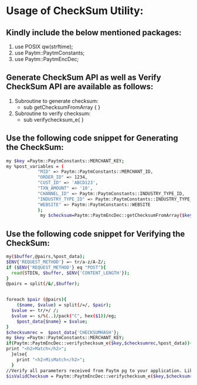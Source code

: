 # Usage of CheckSum Utility:
## Kindly include the below mentioned packages:
 1. use POSIX qw(strftime);
 2. use Paytm::PaytmConstants;
 3. use Paytm::PaytmEncDec;

## Generate CheckSum API as well as Verify CheckSum API are available as follows:
 1. Subroutine to generate checksum:
    - sub getChecksumFromArray {    }
 2. Subroutine to verify checksum:
    - sub verifychecksum_e{      } 

## Use the following code snippet for Generating the CheckSum:
```sh
my $key =Paytm::PaytmConstants::MERCHANT_KEY; 
my %post_variables = (
            "MID" => Paytm::PaytmConstants::MERCHANT_ID,
            "ORDER_ID" => 1234,
            "CUST_ID" => 'ABCD123',
            "TXN_AMOUNT" => '10',
            "CHANNEL_ID" => Paytm::PaytmConstants::INDUSTRY_TYPE_ID,
            "INDUSTRY_TYPE_ID" => Paytm::PaytmConstants::INDUSTRY_TYPE_ID,
            "WEBSITE" => Paytm::PaytmConstants::WEBSITE
            );
             my $checksum=Paytm::PaytmEncDec::getChecksumFromArray($key,%post_variables);
```
## Use the following code snippet for Verifying the CheckSum:
```sh
my($buffer,@pairs,%post_data);
$ENV{'REQUEST_METHOD'} =~ tr/a-z/A-Z/;
if ($ENV{'REQUEST_METHOD'} eq "POST"){
  read(STDIN, $buffer, $ENV{'CONTENT_LENGTH'});
}
@pairs = split(/&/,$buffer);


foreach $pair (@pairs){
	($name, $value) = split(/=/, $pair);
  $value =~ tr/+/ /;
  $value =~ s/%(..)/pack("C", hex($1))/eg;
	$post_data{$name} = $value;
}
$checksumrec =  $post_data{'CHECKSUMHASH'}; 
my $key =Paytm::PaytmConstants::MERCHANT_KEY;
if(Paytm::PaytmEncDec::verifychecksum_e($key,$checksumrec,%post_data)){
print "<h2>Match</h2>";
  }else{
  	print "<h2>MisMatch</h2>";
  }
//Verify all parameters received from Paytm pg to your application. Like MID received from paytm pg is same as your application’s MID, TXN_AMOUNT and ORDER_ID are same as what was sent by you to Paytm PG for initiating transaction etc.
$isValidChecksum = Paytm::PaytmEncDec::verifychecksum_e($key,$checksumrec,%post_data) // it will return 0 for checkmismatch  and 1 for checksum match.
```
